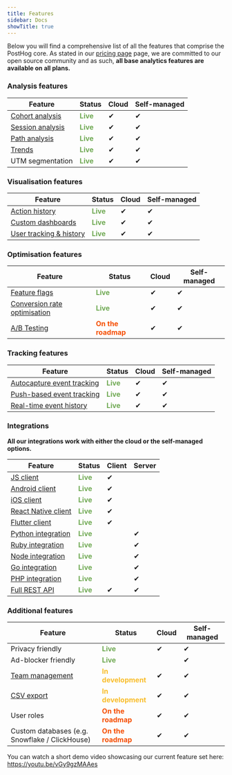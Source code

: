 ```yaml
---
title: Features
sidebar: Docs
showTitle: true
---
```


Below you will find a comprehensive list of all the features that comprise the PostHog core. As stated in our [pricing page](/pricing) page, we are committed to our open source community and as such, **all base analytics features are available on all plans.**

### Analysis features

| Feature                                     | Status                                       | Cloud | Self-managed |
| ------------------------------------------- | -------------------------------------------- | ----- | ------------ |
| [Cohort analysis](/docs/features/cohorts)   | <span style="color: #71AA55">**Live**</span> | ✔     | ✔            |
| [Session analysis](/docs/features/sessions) | <span style="color: #71AA55">**Live**</span> | ✔     | ✔            |
| [Path analysis](/docs/features/paths)       | <span style="color: #71AA55">**Live**</span> | ✔     | ✔            |
| [Trends](/docs/features/trends)             | <span style="color: #71AA55">**Live**</span> | ✔     | ✔            |
| UTM segmentation                            | <span style="color: #71AA55">**Live**</span> | ✔     | ✔            |

### Visualisation features

| Feature                                         | Status                                       | Cloud | Self-managed |
| ----------------------------------------------- | -------------------------------------------- | ----- | ------------ |
| [Action history](/docs/features/actions)        | <span style="color: #71AA55">**Live**</span> | ✔     | ✔            |
| [Custom dashboards](/docs/features/dashboards)  | <span style="color: #71AA55">**Live**</span> | ✔     | ✔            |
| [User tracking & history](/docs/features/users) | <span style="color: #71AA55">**Live**</span> | ✔     | ✔            |

### Optimisation features

| Feature                                                      | Status                                                 | Cloud | Self-managed |
| ------------------------------------------------------------ | ------------------------------------------------------ | ----- | ------------ |
| [Feature flags](/docs/features/feature-flags)                | <span style="color: #71AA55">**Live**</span>           | ✔     | ✔            |
| [Conversion rate optimisation](/docs/features/funnels)       | <span style="color: #71AA55">**Live**</span>           | ✔     | ✔            |
| [A/B Testing](https://github.com/PostHog/posthog/issues/182) | <span style="color: #F54E00">**On the roadmap**</span> | ✔     | ✔            |

### Tracking features

| Feature                                                                        | Status                                       | Cloud | Self-managed |
| ------------------------------------------------------------------------------ | -------------------------------------------- | ----- | ------------ |
| [Autocapture event tracking](/docs/features/events#autocapture-event-tracking) | <span style="color: #71AA55">**Live**</span> | ✔     | ✔            |
| [Push-based event tracking](/docs/features/events#push-based-event-tracking)   | <span style="color: #71AA55">**Live**</span> | ✔     | ✔            |
| [Real-time event history](/docs/features/events#live-events)                   | <span style="color: #71AA55">**Live**</span> | ✔     | ✔            |

### Integrations

**All our integrations work with either the cloud or the self-managed options.**

| Feature                                                            | Status                                       | Client | Server |
| ------------------------------------------------------------------ | -------------------------------------------- | ------ | ------ |
| [JS client](/docs/integrations/js-integration)                     | <span style="color: #71AA55">**Live**</span> | ✔      |        |
| [Android client](/docs/integrations/android-integration)           | <span style="color: #71AA55">**Live**</span> | ✔      |        |
| [iOS client](/docs/integrations/ios-integration)                   | <span style="color: #71AA55">**Live**</span> | ✔      |        |
| [React Native client](/docs/integrations/react-native-integration) | <span style="color: #71AA55">**Live**</span> | ✔      |        |
| [Flutter client](/docs/integrations/flutter-integration)           | <span style="color: #71AA55">**Live**</span> | ✔      |        |
| [Python integration](/docs/integrations/python-integration)        | <span style="color: #71AA55">**Live**</span> |        | ✔      |
| [Ruby integration](/docs/integrations/ruby-integration)            | <span style="color: #71AA55">**Live**</span> |        | ✔      |
| [Node integration](/docs/integrations/node-integration)            | <span style="color: #71AA55">**Live**</span> |        | ✔      |
| [Go integration](/docs/integrations/go-integration)                | <span style="color: #71AA55">**Live**</span> |        | ✔      |
| [PHP integration](/docs/integrations/php-integration)              | <span style="color: #71AA55">**Live**</span> |        | ✔      |
| [Full REST API](/docs/api/overview)                            | <span style="color: #71AA55">**Live**</span> | ✔      | ✔      |

### Additional features

| Feature                                                          | Status                                                 | Cloud | Self-managed |
| ---------------------------------------------------------------- | ------------------------------------------------------ | ----- | ------------ |
| Privacy friendly                                                 | <span style="color: #71AA55">**Live**</span>           | ✔     | ✔            |
| Ad-blocker friendly                                              | <span style="color: #71AA55">**Live**</span>           |       | ✔            |
| [Team management](https://github.com/PostHog/posthog/issues/260) | <span style="color: #F9BD2B">**In development**</span> | ✔     | ✔            |
| [CSV export](https://github.com/PostHog/posthog/issues/724)      | <span style="color: #F9BD2B">**In development**</span> | ✔     | ✔            |
| User roles                                                       | <span style="color: #F54E00">**On the roadmap**</span> | ✔     | ✔            |
| Custom databases (e.g. Snowflake / ClickHouse)                   | <span style="color: #F54E00">**On the roadmap**</span> | ✔     | ✔            |

You can watch a short demo video showcasing our current feature set here: https://youtu.be/vGy9gzMAAes
